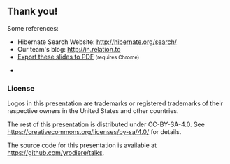 <!-- .slide: data-state="focus" -->
## Thank you!

Some references:

* Hibernate Search Website: <http://hibernate.org/search/>
* Our team's blog: <http://in.relation.to>
* <a href="?print-pdf">Export these slides to PDF</a> <small>(requires Chrome)</small>

-

<!-- .element data-visibility="uncounted" -->

### License

Logos in this presentation are trademarks or registered trademarks of their respective owners in the United States and other countries.

The rest of this presentation is distributed under CC-BY-SA-4.0. See https://creativecommons.org/licenses/by-sa/4.0/ for details.

The source code for this presentation is available at https://github.com/yrodiere/talks.
